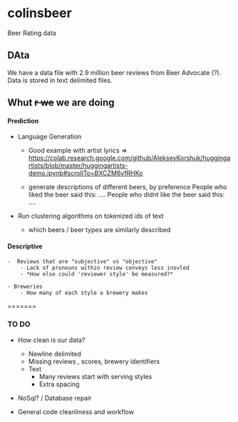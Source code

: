 # colinsbeer

Beer Rating data


## DAta

We have a data file with 2.9 million beer reviews from Beer Advocate (?). Data is stored in text delimited files. 


## Whut ~~r we~~ we are doing


#### **Prediction**
- Language Generation
    - Good example with artist lyrics => https://colab.research.google.com/github/AlekseyKorshuk/huggingartists/blob/master/huggingartists-demo.ipynb#scrollTo=BXCZM6vfRHKo

    - generate descriptions of different beers, by preference
        People who liked the beer said this: ....
        People who didnt like the beer said this: ....


- Run clustering algorithms on tokenized ids of text
    - which beers / beer types are similarly described


#### **Descriptive**
    -  Reviews that are "subjective" vs "objective"
        - Lack of pronouns within review conveys less inovled 
        - *How else could 'reviewer style' be measured?*

    - Breweries
        - How many of each style a brewery makes

=======


### TO DO

- How clean is our data?
    - Newline delimited
    - Missing reviews , scores, brewery identifiers
    - Text 
        - Many reviews start with serving styles
        - Extra spacing


- NoSql? / Database repair

- General code cleanliness and workflow




  
